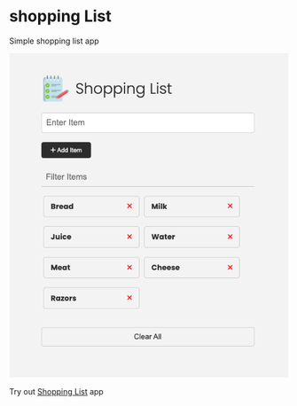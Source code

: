 # shopping List

Simple shopping list app

![Image Link](images/screenshot.png)

Try out [Shopping List](https://website-name.com](https://silver-lokum-a1c20a.netlify.app/)https://silver-lokum-a1c20a.netlify.app/) app
